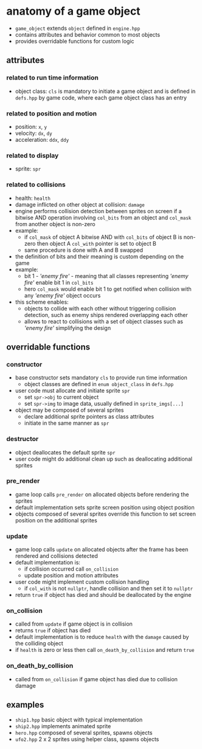 # anatomy of a game object

* `game_object` extends `object` defined in `engine.hpp`
* contains attributes and behavior common to most objects
* provides overridable functions for custom logic

## attributes

### related to run time information
* object class: `cls` is mandatory to initiate a game object and is defined in `defs.hpp` by game code, where each game object class has an entry

### related to position and motion
* position: `x`, `y`
* velocity: `dx`, `dy`
* acceleration: `ddx`, `ddy`

### related to display
* sprite: `spr`

### related to collisions
* health: `health`
* damage inflicted on other object at collision: `damage`
* engine performs collision detection between sprites on screen if a bitwise AND operation involving `col_bits` from an object and `col_mask` from another object is non-zero
* example:
  - if `col_mask` of object A bitwise AND with `col_bits` of object B is non-zero then object A `col_with` pointer is set to object B
  - same procedure is done with A and B swapped
* the definition of bits and their meaning is custom depending on the game
* example:
  - bit 1 - _'enemy fire'_ - meaning that all classes representing _'enemy fire'_ enable bit 1 in `col_bits`
  - hero `col_mask` would enable bit 1 to get notified when collision with any _'enemy fire'_ object occurs
* this scheme enables:
  - objects to collide with each other without triggering collision detection, such as enemy ships rendered overlapping each other
  - allows to react to collisions with a set of object classes such as _'enemy fire'_ simplifying the design

## overridable functions

### constructor
* base constructor sets mandatory `cls` to provide run time information
  - object classes are defined in `enum object_class` in `defs.hpp`
* user code must allocate and initiate sprite `spr`
  - set `spr->obj` to current object
  - set `spr->img` to image data, usually defined in `sprite_imgs[...]`
* object may be composed of several sprites
  - declare additional sprite pointers as class attributes
  - initiate in the same manner as `spr`

### destructor
* object deallocates the default sprite `spr`
* user code might do additional clean up such as deallocating additional sprites

### pre_render
* game loop calls `pre_render` on allocated objects before rendering the sprites
* default implementation sets sprite screen position using object position
* objects composed of several sprites override this function to set screen position on the additional sprites

### update
* game loop calls `update` on allocated objects after the frame has been rendered and collisions detected
* default implementation is:
  - if collision occurred call `on_collision`
  - update position and motion attributes
* user code might implement custom collision handling
  - if `col_with` is not `nullptr`, handle collision and then set it to `nullptr`
* return `true` if object has died and should be deallocated by the engine

### on_collision
* called from `update` if game object is in collision
* returns `true` if object has died
* default implementation is to reduce `health` with the `damage` caused by the colliding object
* if `health` is zero or less then call `on_death_by_collision` and return `true`

### on_death_by_collision
* called from `on_collision` if game object has died due to collision damage

## examples
* `ship1.hpp` basic object with typical implementation
* `ship2.hpp` implements animated sprite
* `hero.hpp` composed of several sprites, spawns objects
* `ufo2.hpp` 2 x 2 sprites using helper class, spawns objects

